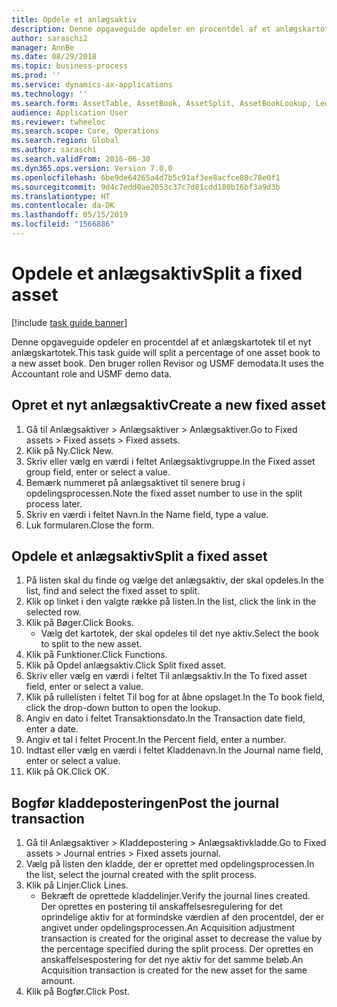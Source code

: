 ```yaml
---
title: Opdele et anlægsaktiv
description: Denne opgaveguide opdeler en procentdel af et anlægskartotek til et nyt anlægskartotek.
author: saraschi2
manager: AnnBe
ms.date: 08/29/2018
ms.topic: business-process
ms.prod: ''
ms.service: dynamics-ax-applications
ms.technology: ''
ms.search.form: AssetTable, AssetBook, AssetSplit, AssetBookLookup, LedgerJournalTable, LedgerJournalTransAsset
audience: Application User
ms.reviewer: twheeloc
ms.search.scope: Core, Operations
ms.search.region: Global
ms.author: saraschi
ms.search.validFrom: 2016-06-30
ms.dyn365.ops.version: Version 7.0.0
ms.openlocfilehash: 6be9de64265a4d7b5c91af3ee8acfce80c78e0f1
ms.sourcegitcommit: 9d4c7edd0ae2053c37c7d81cdd180b16bf3a9d3b
ms.translationtype: HT
ms.contentlocale: da-DK
ms.lasthandoff: 05/15/2019
ms.locfileid: "1566886"
---
```

# <a name="split-a-fixed-asset"></a><span data-ttu-id="55ccb-103">Opdele et anlægsaktiv</span><span class="sxs-lookup"><span data-stu-id="55ccb-103">Split a fixed asset</span></span>

[!include [task guide banner](../../includes/task-guide-banner.md)]

<span data-ttu-id="55ccb-104">Denne opgaveguide opdeler en procentdel af et anlægskartotek til et nyt anlægskartotek.</span><span class="sxs-lookup"><span data-stu-id="55ccb-104">This task guide will split a percentage of one asset book to a new asset book.</span></span>  <span data-ttu-id="55ccb-105">Den bruger rollen Revisor og USMF demodata.</span><span class="sxs-lookup"><span data-stu-id="55ccb-105">It uses the Accountant role and USMF demo data.</span></span>


## <a name="create-a-new-fixed-asset"></a><span data-ttu-id="55ccb-106">Opret et nyt anlægsaktiv</span><span class="sxs-lookup"><span data-stu-id="55ccb-106">Create a new fixed asset</span></span>
1. <span data-ttu-id="55ccb-107">Gå til Anlægsaktiver > Anlægsaktiver > Anlægsaktiver.</span><span class="sxs-lookup"><span data-stu-id="55ccb-107">Go to Fixed assets > Fixed assets > Fixed assets.</span></span>
2. <span data-ttu-id="55ccb-108">Klik på Ny.</span><span class="sxs-lookup"><span data-stu-id="55ccb-108">Click New.</span></span>
3. <span data-ttu-id="55ccb-109">Skriv eller vælg en værdi i feltet Anlægsaktivgruppe.</span><span class="sxs-lookup"><span data-stu-id="55ccb-109">In the Fixed asset group field, enter or select a value.</span></span>
4. <span data-ttu-id="55ccb-110">Bemærk nummeret på anlægsaktivet til senere brug i opdelingsprocessen.</span><span class="sxs-lookup"><span data-stu-id="55ccb-110">Note the fixed asset number to use in the split process later.</span></span>
5. <span data-ttu-id="55ccb-111">Skriv en værdi i feltet Navn.</span><span class="sxs-lookup"><span data-stu-id="55ccb-111">In the Name field, type a value.</span></span>
6. <span data-ttu-id="55ccb-112">Luk formularen.</span><span class="sxs-lookup"><span data-stu-id="55ccb-112">Close the form.</span></span>

## <a name="split-a-fixed-asset"></a><span data-ttu-id="55ccb-113">Opdele et anlægsaktiv</span><span class="sxs-lookup"><span data-stu-id="55ccb-113">Split a fixed asset</span></span>
1. <span data-ttu-id="55ccb-114">På listen skal du finde og vælge det anlægsaktiv, der skal opdeles.</span><span class="sxs-lookup"><span data-stu-id="55ccb-114">In the list, find and select the fixed asset to split.</span></span>
2. <span data-ttu-id="55ccb-115">Klik op linket i den valgte række på listen.</span><span class="sxs-lookup"><span data-stu-id="55ccb-115">In the list, click the link in the selected row.</span></span>
3. <span data-ttu-id="55ccb-116">Klik på Bøger.</span><span class="sxs-lookup"><span data-stu-id="55ccb-116">Click Books.</span></span>
    * <span data-ttu-id="55ccb-117">Vælg det kartotek, der skal opdeles til det nye aktiv.</span><span class="sxs-lookup"><span data-stu-id="55ccb-117">Select the book to split to the new asset.</span></span>  
4. <span data-ttu-id="55ccb-118">Klik på Funktioner.</span><span class="sxs-lookup"><span data-stu-id="55ccb-118">Click Functions.</span></span>
5. <span data-ttu-id="55ccb-119">Klik på Opdel anlægsaktiv.</span><span class="sxs-lookup"><span data-stu-id="55ccb-119">Click Split fixed asset.</span></span>
6. <span data-ttu-id="55ccb-120">Skriv eller vælg en værdi i feltet Til anlægsaktiv.</span><span class="sxs-lookup"><span data-stu-id="55ccb-120">In the To fixed asset field, enter or select a value.</span></span>
7. <span data-ttu-id="55ccb-121">Klik på rullelisten i feltet Til bog for at åbne opslaget.</span><span class="sxs-lookup"><span data-stu-id="55ccb-121">In the To book field, click the drop-down button to open the lookup.</span></span>
8. <span data-ttu-id="55ccb-122">Angiv en dato i feltet Transaktionsdato.</span><span class="sxs-lookup"><span data-stu-id="55ccb-122">In the Transaction date field, enter a date.</span></span>
9. <span data-ttu-id="55ccb-123">Angiv et tal i feltet Procent.</span><span class="sxs-lookup"><span data-stu-id="55ccb-123">In the Percent field, enter a number.</span></span>
10. <span data-ttu-id="55ccb-124">Indtast eller vælg en værdi i feltet Kladdenavn.</span><span class="sxs-lookup"><span data-stu-id="55ccb-124">In the Journal name field, enter or select a value.</span></span>
11. <span data-ttu-id="55ccb-125">Klik på OK.</span><span class="sxs-lookup"><span data-stu-id="55ccb-125">Click OK.</span></span>

## <a name="post-the-journal-transaction"></a><span data-ttu-id="55ccb-126">Bogfør kladdeposteringen</span><span class="sxs-lookup"><span data-stu-id="55ccb-126">Post the journal transaction</span></span>
1. <span data-ttu-id="55ccb-127">Gå til Anlægsaktiver > Kladdepostering > Anlægsaktivkladde.</span><span class="sxs-lookup"><span data-stu-id="55ccb-127">Go to Fixed assets > Journal entries > Fixed assets journal.</span></span>
2. <span data-ttu-id="55ccb-128">Vælg på listen den kladde, der er oprettet med opdelingsprocessen.</span><span class="sxs-lookup"><span data-stu-id="55ccb-128">In the list, select the journal created with the split process.</span></span>
3. <span data-ttu-id="55ccb-129">Klik på Linjer.</span><span class="sxs-lookup"><span data-stu-id="55ccb-129">Click Lines.</span></span>
    * <span data-ttu-id="55ccb-130">Bekræft de oprettede kladdelinjer.</span><span class="sxs-lookup"><span data-stu-id="55ccb-130">Verify the journal lines created.</span></span>  <span data-ttu-id="55ccb-131">Der oprettes en postering til anskaffelsesregulering for det oprindelige aktiv for at formindske værdien af den procentdel, der er angivet under opdelingsprocessen.</span><span class="sxs-lookup"><span data-stu-id="55ccb-131">An Acquisition adjustment transaction is created for the original asset to decrease the value by the percentage specified during the split process.</span></span>  <span data-ttu-id="55ccb-132">Der oprettes en anskaffelsespostering for det nye aktiv for det samme beløb.</span><span class="sxs-lookup"><span data-stu-id="55ccb-132">An Acquisition transaction is created for the new asset for the same amount.</span></span>  
4. <span data-ttu-id="55ccb-133">Klik på Bogfør.</span><span class="sxs-lookup"><span data-stu-id="55ccb-133">Click Post.</span></span>

